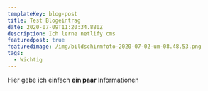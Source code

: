 ```yaml
---
templateKey: blog-post
title: Test Blogeintrag
date: 2020-07-09T11:20:34.880Z
description: Ich lerne netlify cms
featuredpost: true
featuredimage: /img/bildschirmfoto-2020-07-02-um-08.48.53.png
tags:
  - Wichtig
---
```

Hier gebe ich einfach **ein paar** Informationen